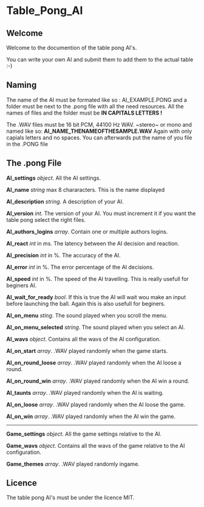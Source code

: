 # Table_Pong_AI

## Welcome
Welcome to the documention of the table pong AI's.

You can write your own AI and submit them to add them to the actual table :-)

## Naming
The name of the AI must be formated like so : AI_EXAMPLE.PONG
and a folder must be next to the .pong file with all the need resources.
All the names of files and the folder must be **IN CAPITALS LETTERS !**

The .WAV files must be 16 bit PCM, 44100 Hz WAV. ~stereo~ or mono and named like so:
**AI_NAME_THENAMEOFTHESAMPLE.WAV**
Again with only capials letters and no spaces.
You can afterwards put the name of you file in the .PONG file

## The .pong File
 **AI_settings** _object_. All the AI settings.

 **AI_name** _string_ max 8 chararacters. This is the name displayed

 **AI_description** _string_. A description of your AI.

 **AI_version** _int_. The version of your AI. You must increment it if you want the table pong select the right files.

 **AI_authors_logins** _array_. Contain one or multiple authors logins.

 **AI_react** _int_ in ms. The latency between the AI decision and reaction.

 **AI_precision** _int_ in %. The accuracy of the AI.

 **AI_error** _int_ in %. The error percentage of the AI decisions.

 **AI_speed** _int_ in %. The speed of the AI travelling. This is really usefull for beginers AI.

 **AI_wait_for_ready** _bool_. If this is true the AI will wait wou make an input before launching the ball. Again this is also usefull for beginers.

 **AI_on_menu** _sting_. The sound played when you scroll the menu.

 **AI_on_menu_selected** _string_. The sound played when you select an AI.

 **AI_wavs** _object_. Contains all the wavs of the AI configuration.

 **AI_on_start** _array_. .WAV played randomly when the game starts.

 **AI_on_round_loose** _array_. .WAV played randomly when the AI loose a round.

 **AI_on_round_win** _array_. .WAV played randomly when the AI win a round.

 **AI_taunts** _array_. .WAV played randomly when the AI is waiting.

 **AI_on_loose** _array_. .WAV played randomly when the AI loose the game.

 **AI_on_win** _array_. .WAV played randomly when the AI win the game.

--------------------------------------------------------------------------------

 **Game_settings** _object_. All the game settings relative to the AI.

 **Game_wavs** _object_. Contains all the wavs of the game relative to the AI configuration.

 **Game_themes** _array_. .WAV played randomly ingame.
 
## Licence
The table pong AI's must be under the licence MIT.
